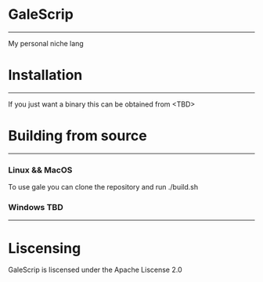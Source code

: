 # GaleScrip
---
My personal niche lang
# Installation
---
If you just want a binary this can be obtained from \<TBD\>

# Building from source
---
### Linux && MacOS
To use gale you can clone the repository and run ./build.sh
### Windows TBD

---
# Liscensing
GaleScrip is liscensed under the Apache Liscense 2.0
